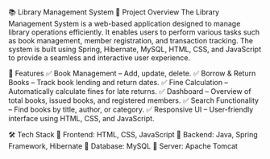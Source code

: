 📚 Library Management System
🔹 Project Overview
The Library Management System is a web-based application designed to manage library operations efficiently. It enables users to perform various tasks such as book management, member registration, and transaction tracking. The system is built using Spring, Hibernate, MySQL, HTML, CSS, and JavaScript to provide a seamless and interactive user experience.

🚀 Features
✅ Book Management – Add, update, delete.
✅ Borrow & Return Books – Track book lending and return dates.
✅ Fine Calculation – Automatically calculate fines for late returns.
✅ Dashboard – Overview of total books, issued books, and registered members.
✅ Search Functionality – Find books by title, author, or category.
✅ Responsive UI – User-friendly interface using HTML, CSS, and JavaScript.

🛠️ Tech Stack
🔹 Frontend: HTML, CSS, JavaScript
🔹 Backend: Java, Spring Framework, Hibernate
🔹 Database: MySQL
🔹 Server: Apache Tomcat
